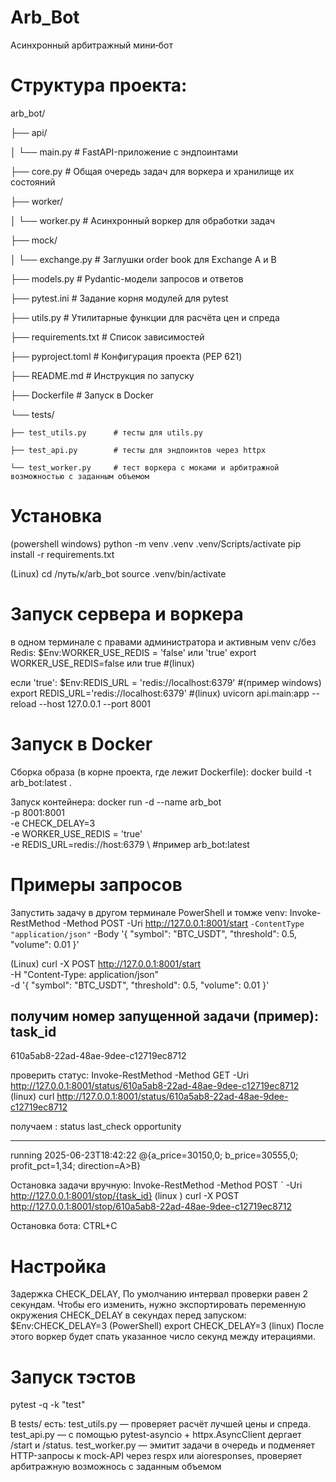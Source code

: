 # Arb_Bot
Асинхронный арбитражный мини‑бот

# Структура проекта:

arb_bot/

├── api/

│   └── main.py            # FastAPI-приложение с эндпоинтами

├── core.py	               #  Общая очередь задач для воркера и хранилище их состояний

├── worker/

│   └── worker.py          # Асинхронный воркер для обработки задач

├── mock/

│   └── exchange.py        # Заглушки order book для Exchange A и B

├── models.py              # Pydantic-модели запросов и ответов

├── pytest.ini	           # Задание корня модулей для pytest

├── utils.py               # Утилитарные функции для расчёта цен и спреда

├── requirements.txt       # Список зависимостей

├── pyproject.toml         # Конфигурация проекта (PEP 621)

├── README.md              # Инструкция по запуску

├── Dockerfile             # Запуск в Docker

└── tests/

    ├── test_utils.py      # тесты для utils.py
    
    ├── test_api.py        # тесты для эндпоинтов через httpx
    
    └── test_worker.py     # тест воркера с моками и арбитражной возможностью с заданным объемом

# Установка
(powershell windows)
python -m venv .venv
.venv/Scripts/activate
pip install -r requirements.txt

(Linux)
cd /путь/к/arb_bot
source .venv/bin/activate

# Запуск сервера и воркера

в одном терминале с правами администратора и активным venv
c/без Redis:
$Env:WORKER_USE_REDIS = 'false' или 'true'
export WORKER_USE_REDIS=false или true #(linux)

если 'true':
$Env:REDIS_URL  = 'redis://localhost:6379' #(пример windows) 
export REDIS_URL='redis://localhost:6379' #(linux)
uvicorn api.main:app --reload --host 127.0.0.1 --port 8001

# Запуск в Docker
Сборка образа (в корне проекта, где лежит Dockerfile):
docker build -t arb_bot:latest .

Запуск контейнера:
docker run -d --name arb_bot \
  -p 8001:8001 \
  -e CHECK_DELAY=3 \
  -e WORKER_USE_REDIS = 'true' \
  -e REDIS_URL=redis://host:6379 \ #пример
  arb_bot:latest

# Примеры запросов

Запустить задачу в другом терминале PowerShell и томже venv:
Invoke-RestMethod -Method POST -Uri http://127.0.0.1:8001/start `
    -ContentType "application/json" `
    -Body '{ 
        "symbol":     "BTC_USDT",
        "threshold":  0.5,
        "volume":     0.01
    }'
    
(Linux)
curl -X POST http://127.0.0.1:8001/start \
     -H "Content-Type: application/json" \
     -d '{
           "symbol":    "BTC_USDT",
           "threshold": 0.5,
           "volume":    0.01
         }'

получим номер запущенной задачи (пример):
task_id
-------
610a5ab8-22ad-48ae-9dee-c12719ec8712

проверить статус:
Invoke-RestMethod -Method GET -Uri http://127.0.0.1:8001/status/610a5ab8-22ad-48ae-9dee-c12719ec8712
(linux)
curl http://127.0.0.1:8001/status/610a5ab8-22ad-48ae-9dee-c12719ec8712

получаем :
status  last_check                  opportunity
------  ----------                  -----------
running 2025-06-23T18:42:22 @{a_price=30150,0; b_price=30555,0; profit_pct=1,34; direction=A>B}

Остановка задачи вручную:
Invoke-RestMethod -Method POST `
  -Uri http://127.0.0.1:8001/stop/{task_id}
(linux )
curl -X POST http://127.0.0.1:8001/stop/610a5ab8-22ad-48ae-9dee-c12719ec8712

Остановка бота:
CTRL+C

# Настройка 
Задержка CHECK_DELAY, По умолчанию интервал проверки равен 2 секундам.
Чтобы его изменить, нужно экспортировать переменную окружения CHECK_DELAY в секундах перед запуском:
$Env:CHECK_DELAY=3 (PowerShell)
export CHECK_DELAY=3 (linux)
После этого воркер будет спать указанное число секунд между итерациями.

# Запуск тэстов

pytest -q -k "test"

В tests/ есть:
test_utils.py — проверяет расчёт лучшей цены и спреда.
test_api.py — с помощью pytest-asyncio + httpx.AsyncClient дергает /start и /status.
test_worker.py — эмитит задачи в очередь и подменяет HTTP-запросы к mock-API через respx или aioresponses, проверяет арбитражную возможнось с заданным объемом
